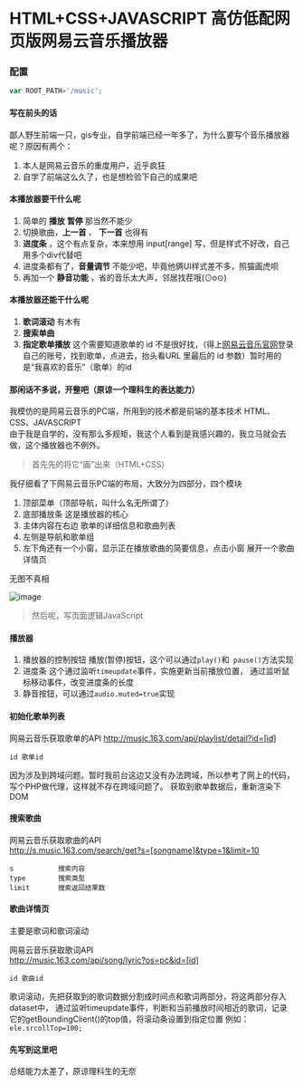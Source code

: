 
 HTML+CSS+JAVASCRIPT 高仿低配网页版网易云音乐播放器
======

### 配置
```js
var ROOT_PATH='/music';
```

#### 写在前头的话

鄙人野生前端一只，gis专业，自学前端已经一年多了，为什么要写个音乐播放器呢？原因有两个：  
1. 本人是网易云音乐的重度用户，近乎疯狂  
2. 自学了前端这么久了，也是想检验下自己的成果吧

#### 本播放器要干什么呢

1. 简单的 **播放** **暂停** 那当然不能少
2. 切换歌曲，**上一首** 、 **下一首** 也得有
3. **进度条** ，这个有点复杂，本来想用 input[range] 写，但是样式不好改，自己用多个div代替吧
4. 进度条都有了，**音量调节** 不能少吧，毕竟他俩UI样式差不多，照猫画虎呗
5. 再加一个 **静音功能** ，省的音乐太大声，邻居找茬哦(⊙o⊙)

#### 本播放器还能干什么呢

1. **歌词滚动** 有木有
2. **搜索单曲** 
3. **指定歌单播放**  这个需要知道歌单的 id 不是很好找，（得上[网易云音乐官网](http://music.163.com )登录自己的账号，找到歌单，点进去，抬头看URL 里最后的 id 参数）暂时用的是“我喜欢的音乐”（歌单）的id

#### 那闲话不多说，开整吧（原谅一个理科生的表达能力）

我模仿的是网易云音乐的PC端，所用到的技术都是前端的基本技术 HTML、CSS、JAVASCRIPT  
由于我是自学的，没有那么多规矩，我这个人看到是我感兴趣的，我立马就会去做，这个播放器也不例外。

> 首先先的将它“画”出来（HTML+CSS）

我仔细看了下网易云音乐PC端的布局，大致分为四部分，四个模块

1. 顶部菜单（顶部导航，叫什么名无所谓了）
2. 底部播放条 这是播放器的核心
3. 主体内容在右边 歌单的详细信息和歌曲列表
4. 左侧是导航和歌单组
5. 左下角还有一个小窗，显示正在播放歌曲的简要信息，点击小窗 展开一个歌曲详情页

无图不真相

![image](../../public-pictures/wy005.JPG)


> 然后呢，写页面逻辑JavaScript

#### 播放器

1. 播放器的控制按钮
播放(暂停)按钮，这个可以通过` play() `和` pause()`方法实现
2. 进度条
这个通过监听`timeupdate`事件，实施更新当前播放位置，
通过监听鼠标移动事件，改变进度条的长度
3. 静音按钮，可以通过`audio.muted=true`实现


#### 初始化歌单列表

网易云音乐获取歌单的API 
http://music.163.com/api/playlist/detail?id=[id]

	id 歌单id

因为涉及到跨域问题。暂时我前台这边又没有办法跨域，所以参考了网上的代码，写个PHP做代理，这样就不存在跨域问题了。
获取到歌单数据后，重新渲染下DOM


#### 搜索歌曲

网易云音乐获取歌曲的API  
http://s.music.163.com/search/get?s=[songname]&type=1&limit=10

	s           搜索内容
	type        搜索类型
	limit       搜索返回结果数


#### 歌曲详情页

主要是歌词和歌词滚动

网易云音乐获取歌词API  
http://music.163.com/api/song/lyric?os=pc&id=[id]

	id 歌曲id

歌词滚动，先把获取到的歌词数据分割成时间点和歌词两部分，将这两部分存入dataset中，
通过监听timeupdate事件，判断和当前播放时间相近的歌词，记录它的getBoundingClient()的top值，将滚动条设置到指定位置 例如：`ele.srcollTop=100;`



#### 先写到这里吧

总结能力太差了，原谅理科生的无奈

